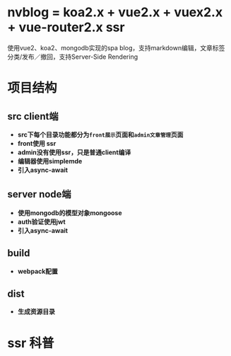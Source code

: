 # nvblog = koa2.x + vue2.x + vuex2.x + vue-router2.x ssr
使用vue2、koa2、mongodb实现的spa blog，支持markdown编辑，文章标签分类/发布／撤回，支持Server-Side Rendering

# 项目结构
## src  client端
- **src下每个目录功能都分为`front展示`页面和`admin文章管理`页面**
- **front使用 ssr**
- **admin没有使用ssr，只是普通client编译**
- **编辑器使用simplemde**
- **引入async-await**

## server node端
- **使用mongodb的模型对象mongoose**
- **auth验证使用jwt**
- **引入async-await**

## build
- **webpack配置**

## dist
- **生成资源目录**

# ssr 科普

